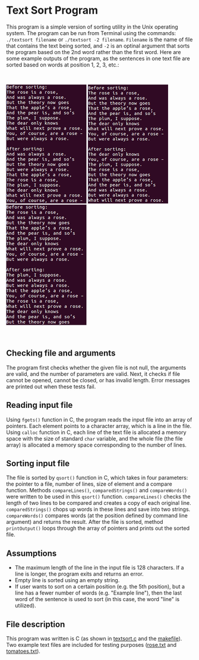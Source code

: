 # Text Sort Program

This program is a simple version of sorting utility in the Unix operating system. The program can be run from Terminal using the commands: `./textsort filename` or `./textsort -2 filename`. `Filename` is the name of file that contains the text being sorted, and `-2` is an optinal argument that sorts the program based on the 2nd word rather than the first word. Here are some example outputs of the program, as the sentences in one text file are sorted based on words at position 1, 2, 3, etc.:

<br>

![](misc/sort%201.png)  ![](misc/sort%202.png)  ![](misc/sort%203.png)

<br>

## Checking file and arguments

The program first checks whether the given file is not null, the arguments are valid, and the number of parameters are valid.  Next, it checks if file cannot be opened, cannot be closed, or has invalid length. Error messages are printed out when these tests fail.

## Reading input file

Using `fgets()` function in C, the program reads the input file into an array of pointers. Each element points to a character array, which is a line in the file. Using `calloc` function in C, each line of the text file is allocated a memory space with the size of standard `char` variable, and the whole file (the file array) is allocated a memory space corresponding to the number of lines.

## Sorting input file

The file is sorted by `qsort()` function in C, which takes in four parameters: the pointer to a file, number of lines, size of element and a compare function. Methods `compareLines()`, `comparedStrings()` and `compareWords()` were written to be used in this `qsort()` function. `compareLines()` checks the length of two lines to be compared and creates a copy of each original line. `comparedStrings()` chops up words in these lines and save into two strings. `compareWords()` compares words (at the position defined by command line argument) and returns the result. After the file is sorted, method `printOutput()` loops through the array of pointers and prints out the sorted file. 

## Assumptions

- The maximum length of the line in the input file is 128 characters. If a line is longer, the program exits and returns an error.
- Empty line is sorted using an empty string.
- If user wants to sort on a certain position (e.g. the 5th position), but a line has a fewer number of words (e.g. "Example line"), then the last word of the sentence is used to sort (in this case, the word "line" is utilized).

## File description

This program was written is C (as shown in [textsort.c](https://github.com/vantrinh7/TextSortProgram/blob/master/textsort.c) and the [makefile](https://github.com/vantrinh7/TextSortProgram/blob/master/makefile)). Two example text files are included for testing purposes ([rose.txt](https://github.com/vantrinh7/TextSortProgram/blob/master/rose.txt) and [tomatoes.txt](https://github.com/vantrinh7/TextSortProgram/blob/master/tomatoes.txt)).
